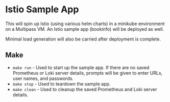 # Istio Sample App
This will spin up Istio (using various helm charts) in a minikube environment on a Multipass VM.
An Istio sample app (bookinfo) will be deployed as well.

Minimal load generation will also be carried after deployment is complete.

## Make

* `make run` - Used to start up the sample app. If there are no saved Prometheus or Loki server details, prompts will be given to enter URLs, user names, and passwords.
* `make stop` - Used to teardown the sample app.
* `make clean` - Used to cleanup the saved Prometheus and Loki server details.
